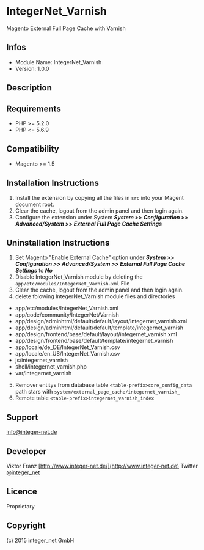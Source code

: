 IntegerNet_Varnish
==================

Magento External Full Page Cache with Varnish

Infos
-----
- Module Name: IntegerNet_Varnish
- Version: 1.0.0

Description
-----------


Requirements
------------
- PHP >= 5.2.0
- PHP <= 5.6.9


Compatibility
-------------
- Magento >= 1.5

Installation Instructions
-------------------------
1. Install the extension by copying all the files in `src` into your Magent document root.
2. Clear the cache, logout from the admin panel and then login again.
3. Configure the extension under System ***System >> Configuration >> Advanced/System >> External Full Page Cache Settings***

Uninstallation Instructions
--------------
1. Set Magento "Enable External Cache" option under ***System >> Configuration >> Advanced/System >> External Full Page Cache Settings*** to ***No***
2. Disable IntegerNet_Varnish module by deleting the `app/etc/modules/IntegerNet_Varnish.xml` File
3. Clear the cache, logout from the admin panel and then login again.
4. delete folowing IntegerNet_Varnish module files and directories
- app/etc/modules/IntegerNet_Varnish.xml
- app/code/community/IntegerNet/Varnish
- app/design/adminhtml/default/default/layout/integernet_varnish.xml
- app/design/adminhtml/default/default/template/integernet_varnish
- app/design/frontend/base/default/layout/integernet_varnish.xml
- app/design/frontend/base/default/template/integernet_varnish
- app/locale/de_DE/IntegerNet_Varnish.csv
- app/locale/en_US/IntegerNet_Varnish.csv
- js/integernet_varnish
- shell/integernet_varnish.php
- var/integernet_varnish
5. Remover entitys from database table `<table-prefix>core_config_data` path stars with `system/external_page_cache/integernet_varnish_`
6. Remote table `<table-prefix>integernet_varnish_index`

Support
-------
info@integer-net.de

Developer
---------
Viktor Franz
[http://www.integer-net.de/](http://www.integer-net.de)
Twitter [@integer_net](https://twitter.com/integer_net)

Licence
-------
Proprietary

Copyright
---------
(c) 2015 integer_net GmbH